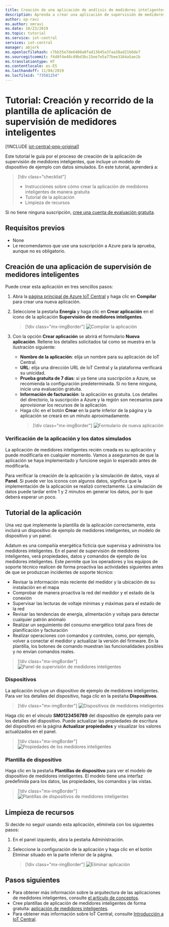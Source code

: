 ```yaml
---
title: Creación de una aplicación de análisis de medidores inteligentes con IoT Central | Microsoft Docs
description: Aprenda a crear una aplicación de supervisión de medidores inteligentes mediante plantillas de aplicación de Azure IoT Central.
author: op-ravi
ms.author: omravi
ms.date: 10/23/2019
ms.topic: tutorial
ms.service: iot-central
services: iot-central
manager: abjork
ms.openlocfilehash: c7bb35e7de6400a0fad13845a3faa38ad21b6de7
ms.sourcegitcommit: f4d8f4e48c49bd3bc15ee7e5a77bee3164a5ae1b
ms.translationtype: HT
ms.contentlocale: es-ES
ms.lasthandoff: 11/04/2019
ms.locfileid: "73581254"
---
```

# <a name="tutorial-create-and-walk-through-the-smart-meter-monitoring-app-template"></a>Tutorial: Creación y recorrido de la plantilla de aplicación de supervisión de medidores inteligentes 

[!INCLUDE [iot-central-pnp-original](../../../includes/iot-central-pnp-original-note.md)]

Este tutorial le guía por el proceso de creación de la aplicación de supervisión de medidores inteligentes, que incluye un modelo de dispositivo de ejemplo con datos simulados. En este tutorial, aprenderá a:

> [!div class="checklist"]
> * Instrucciones sobre cómo crear la aplicación de medidores inteligentes de manera gratuita
> * Tutorial de la aplicación
> * Limpieza de recursos


Si no tiene ninguna suscripción, [cree una cuenta de evaluación gratuita](https://azure.microsoft.com/free).

## <a name="prerequisites"></a>Requisitos previos
- None
- Le recomendamos que use una suscripción a Azure para la aprueba, aunque no es obligatorio.

## <a name="create-a-smart-meter-monitoring-app"></a>Creación de una aplicación de supervisión de medidores inteligentes 

Puede crear esta aplicación en tres sencillos pasos:

1. Abra la [página principal de Azure IoT Central](https://apps.azureiotcentral.com) y haga clic en **Compilar** para crear una nueva aplicación. 

2. Seleccione la pestaña **Energía** y haga clic en **Crear aplicación** en el icono de la aplicación **Supervisión de medidores inteligentes**.

    > [!div class="mx-imgBorder"]
    > ![Compilar la aplicación](media/tutorial-iot-central-smart-meter/smart-meter-build.png)
    

3. Con la opción **Crear aplicación** se abrirá el formulario **Nueva aplicación**. Rellene los detalles solicitados tal como se muestra en la ilustración siguiente:
    * **Nombre de la aplicación**: elija un nombre para su aplicación de IoT Central. 
    * **URL**: elija una dirección URL de IoT Central y la plataforma verificará su unicidad.
    * **Prueba gratuita de 7 días**: si ya tiene una suscripción a Azure, se recomienda la configuración predeterminada. Si no tiene ninguna, inicie una evaluación gratuita.
    * **Información de facturación**: la aplicación es gratuita. Los detalles del directorio, la suscripción a Azure y la región son necesarios para aprovisionar los recursos de la aplicación.
    * Haga clic en el botón **Crear** en la parte inferior de la página y la aplicación se creará en un minuto aproximadamente.     
        > [!div class="mx-imgBorder"]
        > ![Formulario de nueva aplicación](media/tutorial-iot-central-smart-meter/smart-meter-create-new-app.png)


### <a name="verify-the-application-and-simulated-data"></a>Verificación de la aplicación y los datos simulados

La aplicación de medidores inteligentes recién creada es su aplicación y puede modificarla en cualquier momento. Vamos a asegurarnos de que la aplicación se haya implementado y funcione según lo esperado antes de modificarla.

Para verificar la creación de la aplicación y la simulación de datos, vaya al **Panel**. Si puede ver los iconos con algunos datos, significa que la implementación de la aplicación se realizó correctamente. La simulación de datos puede tardar entre 1 y 2 minutos en generar los datos, por lo que deberá esperar un poco. 

## <a name="application-walk-through"></a>Tutorial de la aplicación
Una vez que implemente la plantilla de la aplicación correctamente, esta incluirá un dispositivo de ejemplo de medidores inteligentes, un modelo de dispositivo y un panel. 

Adatum es una compañía energética ficticia que supervisa y administra los medidores inteligentes. En el panel de supervisión de medidores inteligentes, verá propiedades, datos y comandos de ejemplo de los medidores inteligentes. Este permite que los operadores y los equipos de soporte técnico realicen de forma proactiva las actividades siguientes antes de que se produzcan incidentes de soporte técnico: 
* Revisar la información más reciente del medidor y la ubicación de su instalación en el mapa
* Comprobar de manera proactiva la red del medidor y el estado de la conexión 
* Supervisar las lecturas de voltaje mínimas y máximas para el estado de la red 
* Revisar las tendencias de energía, alimentación y voltaje para detectar cualquier patrón anómalo 
* Realizar un seguimiento del consumo energético total para fines de planificación y facturación
* Realizar operaciones con comandos y controles, como, por ejemplo, volver a conectar el medidor y actualizar la versión del firmware. En la plantilla, los botones de comando muestran las funcionalidades posibles y no envían comandos reales. 

> [!div class="mx-imgBorder"]
> ![Panel de supervisión de medidores inteligentes](media/tutorial-iot-central-smart-meter/smart-meter-dashboard.png)

### <a name="devices"></a>Dispositivos
La aplicación incluye un dispositivo de ejemplo de medidores inteligentes. Para ver los detalles del dispositivo, haga clic en la pestaña **Dispositivos**.

> [!div class="mx-imgBorder"]
> ![Dispositivos de medidores inteligentes](media/tutorial-iot-central-smart-meter/smart-meter-devices.png)

Haga clic en el vínculo **SM0123456789** del dispositivo de ejemplo para ver los detalles del dispositivo. Puede actualizar las propiedades de escritura del dispositivo en la página **Actualizar propiedades** y visualizar los valores actualizados en el panel.

> [!div class="mx-imgBorder"]
> ![Propiedades de los medidores inteligentes](media/tutorial-iot-central-smart-meter/smart-meter-device-properties.png)

### <a name="device-template"></a>Plantilla de dispositivo
Haga clic en la pestaña **Plantillas de dispositivo** para ver el modelo de dispositivo de medidores inteligentes. El modelo tiene una interfaz predefinida para los datos, las propiedades, los comandos y las vistas.

> [!div class="mx-imgBorder"]
> ![Plantillas de dispositivos de medidores inteligentes](media/tutorial-iot-central-smart-meter/smart-meter-device-template.png)


## <a name="clean-up-resources"></a>Limpieza de recursos
Si decide no seguir usando esta aplicación, elimínela con los siguientes pasos:

1. En el panel izquierdo, abra la pestaña Administración.
2. Seleccione la configuración de la aplicación y haga clic en el botón Eliminar situado en la parte inferior de la página. 

    > [!div class="mx-imgBorder"]
    > ![Eliminar aplicación](media/tutorial-iot-central-smart-meter/smart-meter-delete-app.png)


## <a name="next-steps"></a>Pasos siguientes
* Para obtener más información sobre la arquitectura de las aplicaciones de medidores inteligentes, consulte [el artículo de conceptos](https://docs.microsoft.com/azure/iot-central/energy/concept-iot-central-smart-meter-app).
* Cree plantillas de aplicación de medidores inteligentes de forma gratuita: [aplicación de medidores inteligentes](https://apps.azureiotcentral.com/build/new/smart-meter-monitoring).
* Para obtener más información sobre IoT Central, consulte [Introducción a IoT Central](https://docs.microsoft.com/azure/iot-central/).
